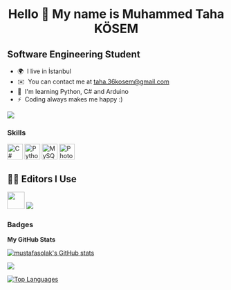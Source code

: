 <h1 align="center"> Hello 👋 My name is Muhammed Taha KÖSEM

Software Engineering Student
-----------------------------------------

* 🌍  I live in İstanbul
* ✉️  You can contact me at [taha.36kosem@gmail.com](mailto:taha.36kosem@gmail.com)
* 🧠  I'm learning Python, C# and Arduino
* ⚡  Coding always makes me happy :)

<a href="https://www.github.com/MuhammedTaha1136" target="_blank" rel="noreferrer"><img
src="https://img.shields.io/github/followers/MuhammedTaha1136?logo=github&style=for-the-badge&color=0891b2&labelColor=1c1917" /></a>

### Skills

<p align="left">

<a href="https://docs.microsoft.com/en-us/dotnet/csharp/" target="_blank" rel="noreferrer"><img src="https://raw.githubusercontent.com/danielcranney/readme-generator/main/public/icons/skills/csharp-colored.svg" width="36" height="36" alt="C#" /></a>
<a href="https://www.python.org/" target="_blank" rel="noreferrer"><img src="https://raw.githubusercontent.com/danielcranney/readme-generator/main/public/icons/skills/python-colored.svg" width="36" height="36" alt="Python" /></a>
<a href="https://www.mysql.com/" target="_blank" rel="noreferrer"><img src="https://raw.githubusercontent.com/danielcranney/readme-generator/main/public/icons/skills/mysql-colored.svg" width="36" height="36" alt="MySQL" /></a>
<a href="https://www.adobe.com/uk/products/photoshop.html" target="_blank" rel="noreferrer"><img src="https://raw.githubusercontent.com/danielcranney/readme-generator/main/public/icons/skills/photoshop-colored.svg" width="36" height="36" alt="Photoshop" /></a>
</p>

<h2 align="left">👩‍💻 
Editors I Use</h2>

<p align="center">
  
<code><img height="40" width="40" src="https://img.utdstc.com/icon/ebd/c75/ebdc759e8c0dd0f603ea13620f6f2ff5221bc73ac9a823e9356ca7e09b90488a:200"></code>
 <code><img src="https://img.icons8.com/fluency/48/000000/visual-studio-2019.png"/></code>


### Badges

<b>My GitHub Stats</b>

<a href="http://www.github.com/MuhammedTaha1136"><img src="https://github-readme-stats.vercel.app/api?username=MuhammedTaha1136&show_icons=true&hide=&count_private=true&title_color=0891b2&text_color=ffffff&icon_color=0891b2&bg_color=1c1917&hide_border=true&show_icons=true" alt="mustafasolak's GitHub stats" /></a>

<a href="http://www.github.com/MuhammedTaha1136"><img src="https://github-readme-streak-stats.herokuapp.com/?user=MuhammedTaha1136&stroke=ffffff&background=1c1917&ring=0891b2&fire=0891b2&currStreakNum=ffffff&currStreakLabel=0891b2&sideNums=ffffff&sideLabels=ffffff&dates=ffffff&hide_border=true" /></a>


<a href="https://github.com/MuhammedTaha1136" align="left"><img src="https://github-readme-stats.vercel.app/api/top-langs/?username=MuhammedTaha1136&langs_count=10&title_color=0891b2&text_color=ffffff&icon_color=0891b2&bg_color=1c1917&hide_border=true&locale=en&custom_title=Top%20%Languages" alt="Top Languages" /></a>
